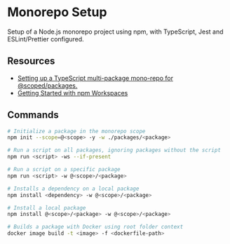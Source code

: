 # Monorepo Setup

Setup of a Node.js monorepo project using npm, with TypeScript, Jest and ESLint/Prettier configured.

## Resources

- [Setting up a TypeScript multi-package mono-repo for @scoped/packages.](https://blog.frankdejonge.nl/setting-up-a-typescript-mono-repo-for-scoped-packages/)
- [Getting Started with npm Workspaces](https://ruanmartinelli.com/posts/npm-7-workspaces-1)

## Commands

```sh
# Initialize a package in the monorepo scope
npm init --scope=@<scope> -y -w ./packages/<package>

# Run a script on all packages, ignoring packages without the script
npm run <script> -ws --if-present

# Run a script on a specific package
npm run <script> -w @<scope>/<package>

# Installs a dependency on a local package
npm install <dependency> -w @<scope>/<package>

# Install a local package
npm install @<scope>/<package> -w @<scope>/<package>

# Builds a package with Docker using root folder context
docker image build -t <image> -f <dockerfile-path>
```
